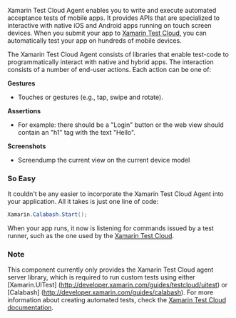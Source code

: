 Xamarin Test Cloud Agent enables you to write and execute automated acceptance tests of mobile apps. It provides APIs that are specialized to interactive with native iOS and Android apps running on touch screen devices. When you submit your app to [Xamarin Test Cloud](http://xamarin.com/test-cloud), you can automatically test your app on hundreds of mobile devices.

The Xamarin Test Cloud Agent consists of libraries that enable test-code to 
programmatically interact with native and hybrid apps. The interaction consists of a number of end-user actions. Each action can be one of:

**Gestures**  

 - Touches or gestures (e.g., tap, swipe and rotate).

**Assertions**  

 - For example: there should be a "Login" button or the web view should contain an "h1" tag with the text "Hello".

**Screenshots**  

 - Screendump the current view on the current device model

### So Easy ###

It couldn't be any easier to incorporate the Xamarin Test Cloud Agent into your 
application. All it takes is just one line of code:

```csharp
Xamarin.Calabash.Start();
```

When your app runs, it now is listening for commands issued by a test runner, such as the one used by the [Xamarin Test Cloud](http://xamarin.com/test-cloud).

### Note ###

This component currently only provides the Xamarin Test Cloud agent server 
library, which is required to run custom tests using either [Xamarin.UITest]
(http://developer.xamarin.com/guides/testcloud/uitest) or [Calabash]
(http://developer.xamarin.com/guides/calabash). For more information about creating automated tests, check the [Xamarin Test Cloud documentation](http://developer.xamarin.com/testcloud).
